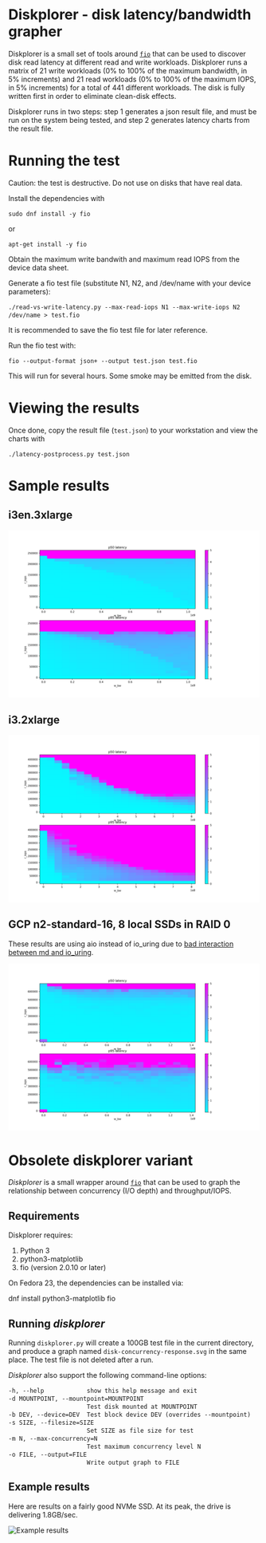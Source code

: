 Diskplorer - disk latency/bandwidth grapher
===========================================

Diskplorer is a small set of tools around <code>[fio](https://github.com/axboe/fio)</code> that can be used to discover disk read latency at different read and write workloads. Diskplorer runs a matrix of 21 write workloads (0% to 100% of the maximum bandwidth, in 5% increments) and 21 read workloads (0% to 100% of the maximum IOPS, in 5% increments) for a total of 441 different workloads. The disk is fully written first in order to eliminate clean-disk effects.

Diskplorer runs in two steps: step 1 generates a json result file, and must be run on the system being tested, and step 2 generates latency charts from the result file.


# Running the test

Caution: the test is destructive. Do not use on disks that have real data.

Install the dependencies with

    sudo dnf install -y fio

or

    apt-get install -y fio

Obtain the maximum write bandwith and maximum read IOPS from the device data sheet.

Generate a fio test file (substitute N1, N2, and /dev/name with your device parameters):

    ./read-vs-write-latency.py --max-read-iops N1 --max-write-iops N2 /dev/name > test.fio

It is recommended to save the fio test file for later reference.

Run the fio test with:

    fio --output-format json+ --output test.json test.fio

This will run for several hours. Some smoke may be emitted from the disk.

# Viewing the results

Once done, copy the result file (`test.json`) to your workstation and view the charts with

    ./latency-postprocess.py test.json


# Sample results

## i3en.3xlarge

![i3en.3xlarge chart](latency-matrix-results/i3en.3xlarge.png)

## i3.2xlarge

![i3.2xlarge chart](latency-matrix-results/i3.2xlarge.png)

## GCP n2-standard-16, 8 local SSDs in RAID 0

These results are using aio instead of io_uring due to [bad interaction between md and io_uring](https://lore.kernel.org/linux-raid/ee22cbab-950f-cdb0-7ef0-5ea0fe67c628@kernel.dk/).

![n2-standard-16 with 8 local SSDs](latency-matrix-results/gcp-n2-16-8local.png)

# Obsolete diskplorer variant

*Diskplorer* is a small wrapper around <code>[fio](https://github.com/axboe/fio)</code>
that can be used to graph the relationship between concurrency (I/O depth) and
throughput/IOPS.

## Requirements

Diskplorer requires:

1. Python 3
2. python3-matplotlib
3. fio (version 2.0.10 or later)

On Fedora 23, the dependencies can be installed via:

 dnf install python3-matplotlib fio

## Running *diskplorer*
 
Running `diskplorer.py` will create a 100GB test file in the current directory,
and produce a graph named `disk-concurrency-response.svg` in the same place.
The test file is not deleted after a run.

*Diskplorer* also support the following command-line options:


    -h, --help            show this help message and exit
    -d MOUNTPOINT, --mountpoint=MOUNTPOINT
                          Test disk mounted at MOUNTPOINT
    -b DEV, --device=DEV  Test block device DEV (overrides --mountpoint)
    -s SIZE, --filesize=SIZE
                          Set SIZE as file size for test
    -m N, --max-concurrency=N
                          Test maximum concurrency level N
    -o FILE, --output=FILE
                          Write output graph to FILE

## Example results

Here are results on a fairly good NVMe SSD.  At its peak, the drive is delivering 1.8GB/sec.

![Example results](example-results/monster.png)

